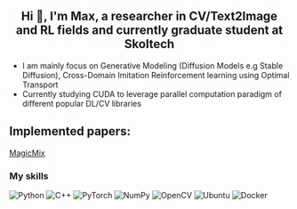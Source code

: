 <h2 align="center">Hi 👋, I'm Max, a researcher in CV/Text2Image and RL fields and currently graduate student at Skoltech</h2>

- I am mainly focus on Generative Modeling (Diffusion Models e.g Stable Diffusion), Cross-Domain Imitation Reinforcement learning using Optimal Transport
- Currently studying CUDA to leverage parallel computation paradigm of different popular DL/CV libraries


## Implemented papers:
[MagicMix](https://github.com/skylooop/DiffusionModels/tree/master/MagicMix_mini)
### My skills
![Python](https://img.shields.io/badge/python-3670A0?style=for-the-badge&logo=python&logoColor=ffdd54)
![C++](https://img.shields.io/badge/c++-%2300599C.svg?style=for-the-badge&logo=c%2B%2B&logoColor=white)
![PyTorch](https://img.shields.io/badge/PyTorch-%23EE4C2C.svg?style=for-the-badge&logo=PyTorch&logoColor=white)
![NumPy](https://img.shields.io/badge/numpy-%23013243.svg?style=for-the-badge&logo=numpy&logoColor=white)
![OpenCV](https://img.shields.io/badge/opencv-%23white.svg?style=for-the-badge&logo=opencv&logoColor=white)
![Ubuntu](https://img.shields.io/badge/Ubuntu-E95420?style=for-the-badge&logo=ubuntu&logoColor=white)
![Docker](https://img.shields.io/badge/Docker-2CA5E0?style=for-the-badge&logo=docker&logoColor=white)
